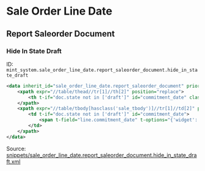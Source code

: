 # Sale Order Line Date

## Report Saleorder Document

### Hide In State Draft

ID: `mint_system.sale_order_line_date.report_saleorder_document.hide_in_state_draft`

```xml
<data inherit_id="sale_order_line_date.report_saleorder_document" priority="50">
    <xpath expr="//table/thead//tr[1]//th[2]" position="replace">
        <th t-if="doc.state not in ['draft']" id="commitment_date" class="text-left">Commitment Date</th>
    </xpath>
    <xpath expr="//table/tbody[hasclass('sale_tbody')]//tr[1]//td[2]" position="replace">
        <td t-if="doc.state not in ['draft']" id="commitment_date">
            <span t-field="line.commitment_date" t-options="{'widget': 'date'}"/>
        </td>
    </xpath>
</data>

```

Source: [snippets/sale_order_line_date.report_saleorder_document.hide_in_state_draft.xml](https://github.com/Mint-System/Odoo-Build/tree/main/snippets/sale_order_line_date.report_saleorder_document.hide_in_state_draft.xml)
